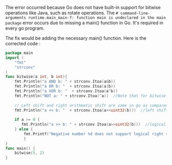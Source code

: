 The error occurred because Go does not have built-in support for bitwise operations like Java, such as rotate operations. The `# command-line-arguments runtime.main_main·f: function main is undeclared in the main package` error occurs due to missing a main() function in Go. It's required in every go program.

The fix would be adding the necessary main() function. Here is the corrected code : 

```go
package main
import (
	"fmt"
	"strconv"
)
func bitwise(a int, b int){
	fmt.Println("a AND b: " + strconv.Itoa(a&b))
	fmt.Println("a OR b: "  + strconv.Itoa(a|b))
	fmt.Println("a XOR b: "  + strconv.Itoa(a^b))
	fmt.Println("NOT a: " + strconv.Itoa(^a))  //Note that for bitwise NOT in Go, we use ^ symbol instead of ~
	
	// Left shift and right arithmetic shift are same in go as compared to Java. Here is the left shift
	fmt.Println("a << b: "  + strconv.Itoa(a<<uint32(b)))  //left shift
	
	if a >= 0 {
	   fmt.Println("a >> b: " + strconv.Itoa(a>>uint32(b)))  //logical right shift
	} else {
	    fmt.Printf("Negative number %d does not support logical right shift\n", a)
        }
}
func main() {
	bitwise(5, 2)  
}
```

